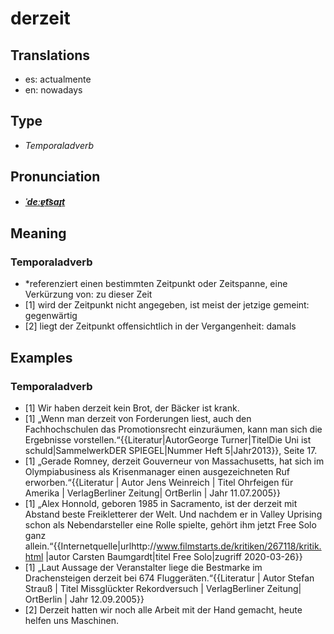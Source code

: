 # derzeit
## Translations
- es: actualmente
- en: nowadays
## Type
- _Temporaladverb_
## Pronunciation
- **_[ˈdeːɐ̯t͡saɪ̯t](https://commons.wikimedia.org/wiki/File:De-derzeit.ogg)_**
## Meaning
### Temporaladverb
- *referenziert einen bestimmten Zeitpunkt oder Zeitspanne, eine Verkürzung von: zu dieser Zeit
- [1] wird der Zeitpunkt nicht angegeben, ist meist der jetzige gemeint: gegenwärtig
- [2] liegt der Zeitpunkt offensichtlich in der Vergangenheit: damals
## Examples
### Temporaladverb
- [1] Wir haben derzeit kein Brot, der Bäcker ist krank.
- [1] „Wenn man derzeit von Forderungen liest, auch den Fachhochschulen das Promotionsrecht einzuräumen, kann man sich die Ergebnisse vorstellen.“<ref>{{Literatur|AutorGeorge Turner|TitelDie Uni ist schuld|SammelwerkDER SPIEGEL|Nummer Heft 5|Jahr2013}}, Seite 17.</ref>
- [1] „Gerade Romney, derzeit Gouverneur von Massachusetts, hat sich im Olympiabusiness als Krisenmanager einen ausgezeichneten Ruf erworben.“<ref>{{Literatur | Autor Jens Weinreich | Titel Ohrfeigen für Amerika | VerlagBerliner Zeitung| OrtBerlin | Jahr 11.07.2005}}</ref>
- [1] „Alex Honnold, geboren 1985 in Sacramento, ist der derzeit mit Abstand beste Freikletterer der Welt. Und nachdem er in Valley Uprising schon als Nebendarsteller eine Rolle spielte, gehört ihm jetzt Free Solo ganz allein.“<ref>{{Internetquelle|urlhttp://www.filmstarts.de/kritiken/267118/kritik.html |autor Carsten Baumgardt|titel Free Solo|zugriff 2020-03-26}}</ref>
- [1] „Laut Aussage der Veranstalter liege die Bestmarke im Drachensteigen derzeit bei 674 Fluggeräten.“<ref>{{Literatur | Autor Stefan Strauß | Titel Missglückter Rekordversuch | VerlagBerliner Zeitung| OrtBerlin | Jahr 12.09.2005}}</ref>
- [2] Derzeit hatten wir noch alle Arbeit mit der Hand gemacht, heute helfen uns Maschinen.
